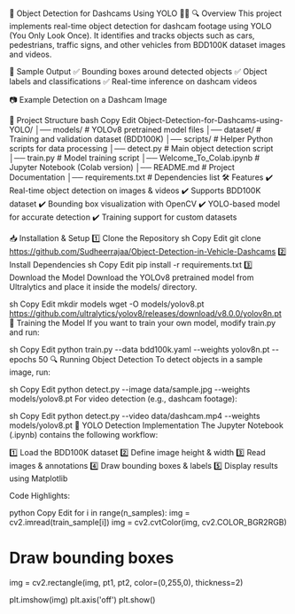 📌 Object Detection for Dashcams Using YOLO 🚗💡 🔍 Overview This project implements real-time object detection for dashcam footage using YOLO (You Only Look Once). It identifies and tracks objects such as cars, pedestrians, traffic signs, and other vehicles from BDD100K dataset images and videos.

📸 Sample Output ✅ Bounding boxes around detected objects ✅ Object labels and classifications ✅ Real-time inference on dashcam videos

📷 Example Detection on a Dashcam Image

📂 Project Structure bash Copy Edit Object-Detection-for-Dashcams-using-YOLO/ │── models/ # YOLOv8 pretrained model files │── dataset/ # Training and validation dataset (BDD100K) │── scripts/ # Helper Python scripts for data processing │── detect.py # Main object detection script │── train.py # Model training script │── Welcome_To_Colab.ipynb # Jupyter Notebook (Colab version) │── README.md # Project Documentation │── requirements.txt # Dependencies list 🛠️ Features ✔️ Real-time object detection on images & videos ✔️ Supports BDD100K dataset ✔️ Bounding box visualization with OpenCV ✔️ YOLO-based model for accurate detection ✔️ Training support for custom datasets

📥 Installation & Setup 1️⃣ Clone the Repository sh Copy Edit git clone  https://github.com/Sudheerrajaa/Object-Detection-in-Vehicle-Dashcams 2️⃣ Install Dependencies sh Copy Edit pip install -r requirements.txt 3️⃣ Download the Model Download the YOLOv8 pretrained model from Ultralytics and place it inside the models/ directory.

sh Copy Edit mkdir models wget -O models/yolov8.pt https://github.com/ultralytics/yolov8/releases/download/v8.0.0/yolov8n.pt 🚀 Training the Model If you want to train your own model, modify train.py and run:

sh Copy Edit python train.py --data bdd100k.yaml --weights yolov8n.pt --epochs 50 🔍 Running Object Detection To detect objects in a sample image, run:

sh Copy Edit python detect.py --image data/sample.jpg --weights models/yolov8.pt For video detection (e.g., dashcam footage):

sh Copy Edit python detect.py --video data/dashcam.mp4 --weights models/yolov8.pt 🎯 YOLO Detection Implementation The Jupyter Notebook (.ipynb) contains the following workflow:

1️⃣ Load the BDD100K dataset 2️⃣ Define image height & width 3️⃣ Read images & annotations 4️⃣ Draw bounding boxes & labels 5️⃣ Display results using Matplotlib

Code Highlights:

python Copy Edit for i in range(n_samples): img = cv2.imread(train_sample[i]) img = cv2.cvtColor(img, cv2.COLOR_BGR2RGB)

# Draw bounding boxes
img = cv2.rectangle(img, pt1, pt2, color=(0,255,0), thickness=2)

plt.imshow(img)
plt.axis('off')
plt.show()
